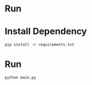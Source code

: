 # Run

# Install Dependency

```
pip install -r requirements.txt
```

# Run

```
python main.py

```
